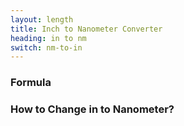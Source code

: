 ```yaml
---
layout: length
title: Inch to Nanometer Converter
heading: in to nm
switch: nm-to-in
---
```


<script>
  selectInput[4].selected = true
  selectOutput[0].selected = true
</script>

### Formula
<p id="formula"></p>

### How to Change in to Nanometer?
